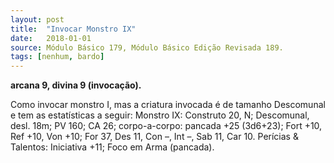 ```yaml
---
layout: post
title:  "Invocar Monstro IX"
date:   2018-01-01
source: Módulo Básico 179, Módulo Básico Edição Revisada 189.
tags: [nenhum, bardo]
---
```


**arcana 9, divina 9 (invocação).**

Como invocar monstro I, mas a criatura invocada é de tamanho Descomunal e tem as estatísticas a seguir:
Monstro IX: Construto 20, N; Descomunal, desl. 18m; PV 160; CA 26; corpo-a-corpo: pancada +25 (3d6+23); Fort +10, Ref +10, Von +10; For 37, Des 11, Con –, Int –, Sab 11, Car 10. Perícias & Talentos:
Iniciativa +11; Foco em Arma (pancada).

